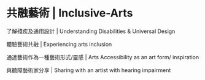 # 共融藝術 | Inclusive-Arts

了解殘疾及通用設計 | Understanding Disabilities & Universal Design

體驗藝術共融 | Experiencing arts inclusion

通達藝術作為一種藝術形式/靈感 | Arts Accessibility as an art form/ inspiration

與聽障藝術家分享 | Sharing with an artist with hearing impairment
